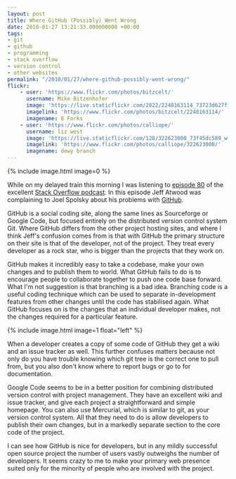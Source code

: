 ```yaml
---
layout: post
title: Where GitHub (Possibly) Went Wrong
date: 2010-01-27 13:21:33.000000000 +00:00
tags:
- git
- github
- programming
- stack overflow
- version control
- other websites
permalink: "/2010/01/27/where-github-possibly-went-wrong/"
flickr:
    - user: 'https://www.flickr.com/photos/bitzcelt/'
      username: Mike Bitzenhofer
      image: 'https://live.staticflickr.com/2022/2248163114_73723d627f_w.jpg'
      imagelink: 'https://www.flickr.com/photos/bitzcelt/2248163114/'
      imagename: 8 Forks
    - user: 'https://www.flickr.com/photos/calliope/'
      username: liz west
      image: 'https://live.staticflickr.com/128/322623000_73f45dc589_w.jpg'
      imagelink: 'https://www.flickr.com/photos/calliope/322623000/'
      imagename: dewy branch
---
```

{% include image.html image=0 %}

While on my delayed train this morning I was listening to [episode
80](http://blog.stackoverflow.com/2010/01/podcast-80/) of the excellent [Stack Overflow
podcast](http://blog.stackoverflow.com/). In this episode Jeff Atwood was complaining to Joel Spolsky about
his problems with [GitHub](http://www.github.com).

GitHub is a social coding site, along the same lines as Sourceforge or Google Code, but focused entirely on
the distributed version control system Git. Where GitHub differs from the other project hosting sites, and
where I think Jeff's confusion comes from is that with GitHub the primary structure on their site is that of
the developer, not of the project. They treat every developer as a rock star, who is bigger than the projects
that they work on.

GitHub makes it incredibly easy to take a codebase, make your own changes and to publish them to world. What
GitHub fails to do is to encourage people to collaborate together to push one code base forward. What I'm not
suggestion is that branching is a bad idea. Branching code is a useful coding technique which can be used to
separate in-development features from other changes until the code has stabilised again. What GitHub focuses
on is the changes that an individual developer makes, not the changes required for a particular feature.
<!--more-->

{% include image.html image=1 float="left" %}

When a developer creates a copy of some code of GitHub they get a wiki and an issue tracker as well. This
further confuses matters because not only do you have trouble knowing which git tree is the correct one to
pull from, but you also don't know where to report bugs or go to for documentation.

Google Code seems to be in a better position for combining distributed version control with project
management. They have an excellent wiki and issue tracker, and give each project a straightforward and simple
homepage. You can also use Mercurial, which is similar to git, as your version control system. All that they
need to do is allow developers to publish their own changes, but in a markedly separate section to the core
code of the project.

I can see how GitHub is nice for developers, but in any mildly successful open source project the number of
users vastly outweighs the number of developers. It seems crazy to me to make your primary web presence suited
only for the minority of people who are involved with the project.

